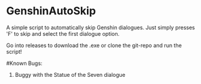 # GenshinAutoSkip
A simple script to automatically skip Genshin dialogues.
Just simply presses 'F' to skip and select the first dialogue option.

Go into releases to download the .exe or clone the git-repo and run the script!


#Known Bugs:
1) Buggy with the Statue of the Seven dialogue
